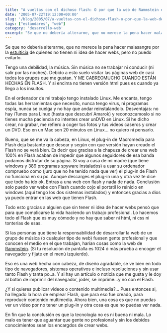 ```yaml
---
title: "A vueltas con el dichoso flash: O por que la web de Rammstein es de lo mejor que hay"
date: '2005-07-22T19:12:00+00:00'
slug: '/blog/2005/07/a-vueltas-con-el-dichoso-flash-o-por-que-la-web-de-rammstein-es-de-lo-mejor-que-hay'
tags: ["estandares", "web"]
category: 'desarrollo-web'
excerpt: "Se que no debería alterarme, que no merece la pena hacer malasangre por la [estulticia](http://buscon.rae.es/draeI/SrvltGUIBusUsual?TIPO_HTML=2&TIPO_BUS=3&LEMA=estulticia) de quienes no tienen ni idea ..."
---
```

Se que no debería alterarme, que no merece la pena hacer malasangre por la [estulticia](http://buscon.rae.es/draeI/SrvltGUIBusUsual?TIPO_HTML=2&TIPO_BUS=3&LEMA=estulticia) de quienes no tienen ni idea de hacer webs, pero no puedo evitarlo.

Tengo una debilidad, la música. Sin música no se trabajar ni conducir (ni salir por las noches). Debido a esto suelo visitar las páginas web de casi todos los grupos que me gustan. Y ME CABREOMUCHO CUANDO ESTÁN HECHAS EN FLASH. Y si encima no tienen versión html pues es cuando ya llego a los insultos.

En el ordenador de mi trabajo tengo instalado Linux. Me encanta, tengo todas las herramientas que necesito, nunca tengo virus, ni programas espía, nunca se cuelga y no hay que andar reinstalandolo. Desventajas: no hay iTunes para Linux (hasta que descubrí Amarok) y reconozcamoslo si no tienes mucha paciencia no intentes crear unDVD en Linux. Si he dicho crear, no grabar, me refiero a coger tus fotos y tus videos caseros y crear un DVD. Eso en un Mac son 20 minutos en Linux… no quiero ni pensarlo.

Bueno, que se me va la cabeza, en Linux, el plug-in de Macromedia para Flash deja bastante que desear y según con que versión hayan creado el Flash no se verá bien. Es decir que gracias a la chapuza de crear una web 100% en Flash acaban de impedir que algunos seguidores de esa banda podamos disfrutar de su página. Si voy a casa de mi madre (que tiene windows y 389 programas spyware instalados) a usar su ordenador compruebo como (juro que no he tenido nada que ver) el plug-in de Flash no funciona en su pc. Aunque descarges el plug-in una y otra vez te dice que todo ha ido ok. Entras a una web con flash y nada de nada. Conclusión solo puedo ver webs con Flash cuando cojo el portatil lo reinicio en windows (aquí tengo los dos sistemas instalados) y entonces gracias a dios ya puedo entrar en las web que tienen Flash.

Todo esto gracias a alguien que sin tener ni idea de hacer webs pensó que para que complicarse la vida haciendo un trabajo profesional. Lo hacemos todo el Flash que es muy cómodo y no hay que saber ni html, ni css ni tonterias de esas.

Si las personas que tiene la responsabilidad de desarrollar la web de un grupo de música (o cualquier tipo de web) fuesen gente profesional y que conocen el medio en el que trabajan, harían cosas como la web de [Rammstein](http://www.rammstein.com/). (Si tu resolución de pantalla es 1024 ó más prueba a encoger el navegador y fijate en el menú izquierdo).

Eso es una web hecha con cabeza, de diseño agradable, se ve bien en todo tipo de navegadores, sistemas operativos e incluso resoluciones y sin usar tanto Flash y tanta po..a. Y si hay un artículo o noticia que me gusta y le doy al botón de imprimir del navegador, joder, se imprime…y no con el Flash.

¿Y si quieres publicar videos o contenido multimedia?... Pues entonces si, ha llegado la hora de emplear Flash, que para eso fue creado, para reproducir contenido multimedia. Ahora bien, una cosa es que no puedas ver un video por no tener un plug-in y otra cosa es que no puedas ver nada.

En fin que la conclusión es que la tecnología no es ni buena ni mala. Lo malo es tener que aguantar que gente no profesional y sin los debidos conocimientos sean los encargdos de crear webs.

